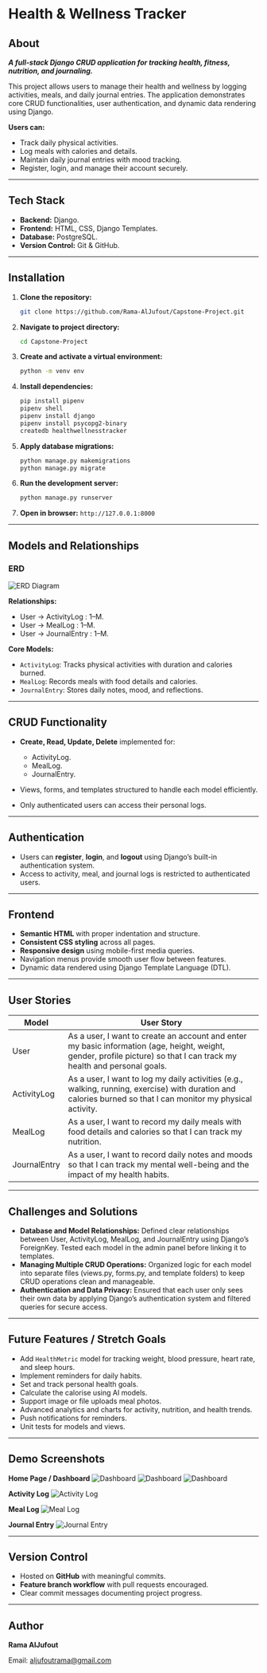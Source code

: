 # Health & Wellness Tracker

## About

***A full-stack Django CRUD application for tracking health, fitness, nutrition, and journaling.***

This project allows users to manage their health and wellness by logging activities, meals, and daily journal entries. The application demonstrates core CRUD functionalities, user authentication, and dynamic data rendering using Django.

**Users can:**

* Track daily physical activities.
* Log meals with calories and details.
* Maintain daily journal entries with mood tracking.
* Register, login, and manage their account securely.

---

## Tech Stack

* **Backend:** Django.
* **Frontend:** HTML, CSS, Django Templates.
* **Database:** PostgreSQL.
* **Version Control:** Git & GitHub.

---

## Installation

1. **Clone the repository:**

   ```bash
   git clone https://github.com/Rama-AlJufout/Capstone-Project.git
   ```
2. **Navigate to project directory:**

   ```bash
   cd Capstone-Project
   ```
3. **Create and activate a virtual environment:**

   ```bash
   python -m venv env    
   ```
4. **Install dependencies:**

   ```bash
   pip install pipenv 
   pipenv shell
   pipenv install django
   pipenv install psycopg2-binary
   createdb healthwellnesstracker
   ```
5. **Apply database migrations:**

   ```bash
   python manage.py makemigrations
   python manage.py migrate
   ```
6. **Run the development server:**

   ```bash
   python manage.py runserver
   ```
7. **Open in browser:** `http://127.0.0.1:8000`

---

## Models and Relationships

### ERD

![ERD Diagram](images/erd.png)

**Relationships:**

* User → ActivityLog : 1–M.
* User → MealLog : 1–M.
* User → JournalEntry : 1–M.

**Core Models:**

* `ActivityLog`: Tracks physical activities with duration and calories burned.
* `MealLog`: Records meals with food details and calories.
* `JournalEntry`: Stores daily notes, mood, and reflections.

---

## CRUD Functionality

* **Create, Read, Update, Delete** implemented for:

  * ActivityLog.
  * MealLog.
  * JournalEntry.
* Views, forms, and templates structured to handle each model efficiently.
* Only authenticated users can access their personal logs.

---

## Authentication

* Users can **register**, **login**, and **logout** using Django’s built-in authentication system.
* Access to activity, meal, and journal logs is restricted to authenticated users.

---

## Frontend

* **Semantic HTML** with proper indentation and structure.
* **Consistent CSS styling** across all pages.
* **Responsive design** using mobile-first media queries.
* Navigation menus provide smooth user flow between features.
* Dynamic data rendered using Django Template Language (DTL).

---

## User Stories

| Model        | User Story                                                                                                                                                    |
| ------------ | ------------------------------------------------------------------------------------------------------------------------------------------------------------- |
| User         | As a user, I want to create an account and enter my basic information (age, height, weight, gender, profile picture) so that I can track my health and personal goals.         |
| ActivityLog  | As a user, I want to log my daily activities (e.g., walking, running, exercise) with duration and calories burned so that I can monitor my physical activity. |
| MealLog      | As a user, I want to record my daily meals with food details and calories so that I can track my nutrition.                                                   |
| JournalEntry | As a user, I want to record daily notes and moods so that I can track my mental well-being and the impact of my health habits.                                |

---

## Challenges and Solutions

* **Database and Model Relationships:**  Defined clear relationships between User, ActivityLog, MealLog, and JournalEntry using Django’s ForeignKey. Tested each model in the admin panel before linking it to templates.
* **Managing Multiple CRUD Operations:**  Organized logic for each model into separate files (views.py, forms.py, and template folders) to keep CRUD operations clean and manageable.
* **Authentication and Data Privacy:**  Ensured that each user only sees their own data by applying Django’s authentication system and filtered queries for secure access.

---

## Future Features / Stretch Goals

* Add `HealthMetric` model for tracking weight, blood pressure, heart rate, and sleep hours.
* Implement reminders for daily habits.
* Set and track personal health goals.
* Calculate the calorise using AI models.
* Support image or file uploads meal photos.
* Advanced analytics and charts for activity, nutrition, and health trends.
* Push notifications for reminders.
* Unit tests for models and views.

---

## Demo Screenshots

**Home Page / Dashboard**
![Dashboard](images/home-home.png)
![Dashboard](images/home-about.png)
![Dashboard](images/home-contact.png)

**Activity Log**
![Activity Log](images/activity.png)

**Meal Log**
![Meal Log](images/meals.png)

**Journal Entry**
![Journal Entry](images/journal.png)

---

## Version Control

* Hosted on **GitHub** with meaningful commits.
* **Feature branch workflow** with pull requests encouraged.
* Clear commit messages documenting project progress.

---

## Author

**Rama AlJufout**


Email: [aljufoutrama@gmail.com](mailto:aljufoutrama@gmail.com)

